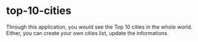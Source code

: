 # top-10-cities
Through this application, you would see the Top 10 cities in the whole world. Either, you can create your own cities list, update the informations.
